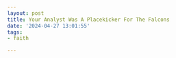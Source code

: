 ```yaml
---
layout: post
title: Your Analyst Was A Placekicker For The Falcons
date: '2024-04-27 13:01:55'
tags:
- faith

---
```


